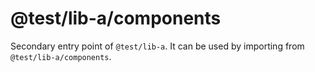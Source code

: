 # @test/lib-a/components

Secondary entry point of `@test/lib-a`. It can be used by importing from `@test/lib-a/components`.
